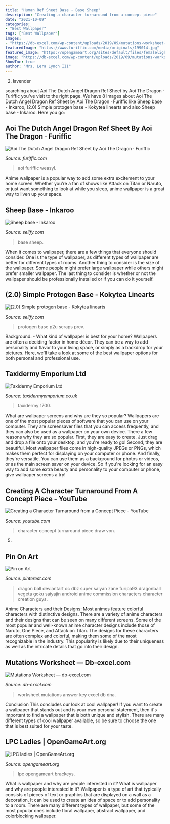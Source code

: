 ```yaml
---
title: "Human Ref Sheet Base - Base Sheep"
description: "Creating a character turnaround from a concept piece"
date: "2021-10-09"
categories:
- "Best Wallpaper"
tags: ["Best Wallpaper"]
images:
- "https://db-excel.com/wp-content/uploads/2019/09/mutations-worksheet-28.png"
featuredImage: "https://www.furiffic.com/media/originals/199014.jpg"
featured_image: "https://opengameart.org/sites/default/files/femalelightfullsheet.png"
image: "https://db-excel.com/wp-content/uploads/2019/09/mutations-worksheet-28.png"
ShowToc: true
author: "Mrs. Lera Lynch III"
---
```



2. lavender 

	

		
searching about Aoi The Dutch Angel Dragon Ref Sheet by Aoi The Dragon · Furiffic you've visit to the right page. We have 8 Images about Aoi The Dutch Angel Dragon Ref Sheet by Aoi The Dragon · Furiffic like Sheep base - Inkaroo, (2.0) Simple protogen base - Kokytea linearts and also Sheep base - Inkaroo. Here you go:
		
    
## Aoi The Dutch Angel Dragon Ref Sheet By Aoi The Dragon · Furiffic

<img loading=lazy src="https://www.furiffic.com/media/originals/199014.jpg" onerror="this.onerror=null;this.src='https://tse3.mm.bing.net/th?id=OIP.4czefTieh1Hy3zB8d9ySkQHaFR&amp;pid=15.1';" alt="Aoi The Dutch Angel Dragon Ref Sheet by Aoi The Dragon · Furiffic">

_Source: furiffic.com_

>aoi furiffic weasyl. 

	

Anime wallpaper is a popular way to add some extra excitement to your home screen. Whether you’re a fan of shows like Attack on Titan or Naruto, or just want something to look at while you sleep, anime wallpaper is a great way to liven up your space.

    
## Sheep Base - Inkaroo

<img loading=lazy src="https://d12swbtw719y4s.cloudfront.net/images/NGxyRgy6/pZMLIf5kQBtTgzOwiM0f/uXGal6aEpa.jpeg?w=1200" onerror="this.onerror=null;this.src='https://tse1.mm.bing.net/th?id=OIP.v881_C6Vb4j-iY_LjSZUdgHaLc&amp;pid=15.1';" alt="Sheep base - Inkaroo">

_Source: sellfy.com_

>base sheep. 

	

When it comes to wallpaper, there are a few things that everyone should consider. One is the type of wallpaper, as different types of wallpaper are better for different types of rooms. Another thing to consider is the size of the wallpaper. Some people might prefer large wallpaper while others might prefer smaller wallpaper. The last thing to consider is whether or not the wallpaper should be professionally installed or if you can do it yourself.

    
## (2.0) Simple Protogen Base - Kokytea Linearts

<img loading=lazy src="https://d12swbtw719y4s.cloudfront.net/images/kwt29SBt/wmaqe5QOM4VArBCnln4G/FJDIPqsS4j.jpeg?w=1200" onerror="this.onerror=null;this.src='https://tse2.mm.bing.net/th?id=OIP.wpDOQwdwwNOni7oVM6_JswHaFb&amp;pid=15.1';" alt="(2.0) Simple protogen base - Kokytea linearts">

_Source: sellfy.com_

>protogen base p2u scraps prev. 

	

Background: - What kind of wallpaper is best for your home?
Wallpapers are often a deciding factor in home décor. They can be a way to add personality and flavor to your living space, or simply as a backdrop for your pictures. Here, we'll take a look at some of the best wallpaper options for both personal and professional use.

    
## Taxidermy Emporium Ltd

<img loading=lazy src="https://www.taxidermyemporium.co.uk/s/cc_images/teaserbox_13502362.jpg?t=1610831825" onerror="this.onerror=null;this.src='https://tse4.mm.bing.net/th?id=OIP._NQFxYUsDlOJ1VLkbD4kgwHaJ4&amp;pid=15.1';" alt="Taxidermy Emporium Ltd">

_Source: taxidermyemporium.co.uk_

>taxidermy 1700. 

	

What are wallpaper screens and why are they so popular?
Wallpapers are one of the most popular pieces of software that you can use on your computer. They are screensaver files that you can access frequently, and they can also be used as a wallpaper on your own device. There a few reasons why they are so popular. First, they are easy to create. Just drag and drop a file onto your desktop, and you're ready to go! Second, they are beautiful. Most wallpaper files come in high-quality JPEGs or PNGs, which makes them perfect for displaying on your computer or phone. And finally, they're versatile. You can use them as a background for photos or videos, or as the main screen saver on your device. So if you're looking for an easy way to add some extra beauty and personality to your computer or phone, give wallpaper screens a try!

    
## Creating A Character Turnaround From A Concept Piece - YouTube

<img loading=lazy src="https://i.ytimg.com/vi/VInDKDSxCgg/maxresdefault.jpg" onerror="this.onerror=null;this.src='https://tse1.mm.bing.net/th?id=OIP.-efLzCr0WPBKUpwetWGTDQHaEK&amp;pid=15.1';" alt="Creating a Character Turnaround from a Concept Piece - YouTube">

_Source: youtube.com_

>character concept turnaround piece draw von. 

	

5.

    
## Pin On Art

<img loading=lazy src="https://i.pinimg.com/736x/f1/8f/ec/f18fec51ccc9c41d35630f71c78330e0.jpg" onerror="this.onerror=null;this.src='https://tse4.mm.bing.net/th?id=OIP.VRNB_Hp9bp4S5xLSW7eusgHaMc&amp;pid=15.1';" alt="Pin on Art">

_Source: pinterest.com_

>dragon ball deviantart oc dbz super saiyan zane furipa93 dragonball vegeta goku saiyajin android anime commission characters character creation guys. 

	

Anime Characters and their Designs: Most animes feature colorful characters with distinctive designs.
There are a variety of anime characters and their designs that can be seen on many different screens. Some of the most popular and well-known anime character designs include those of Naruto, One Piece, and Attack on Titan. The designs for these characters are often complex and colorful, making them some of the most recognizable in the industry. This popularity is likely due to their uniqueness as well as the intricate details that go into their design.

    
## Mutations Worksheet — Db-excel.com

<img loading=lazy src="https://db-excel.com/wp-content/uploads/2019/09/mutations-worksheet-28.png" onerror="this.onerror=null;this.src='https://tse2.mm.bing.net/th?id=OIP.f5hjdjrO77tAQCOjDF3CkAHaKd&amp;pid=15.1';" alt="Mutations Worksheet — db-excel.com">

_Source: db-excel.com_

>worksheet mutations answer key excel db dna. 

	

Conclusion
This concludes our look at cool wallpaper! If you want to create a wallpaper that stands out and is your own personal statement, then it's important to find a wallpaper that is both unique and stylish. There are many different types of cool wallpaper available, so be sure to choose the one that is best suited for your taste.

    
## LPC Ladies | OpenGameArt.org

<img loading=lazy src="https://opengameart.org/sites/default/files/femalelightfullsheet.png" onerror="this.onerror=null;this.src='https://tse3.mm.bing.net/th?id=OIP.4C0sGai1M6QT8nsU3OT6CAHaL9&amp;pid=15.1';" alt="LPC ladies | OpenGameArt.org">

_Source: opengameart.org_

>lpc opengameart brackeys. 

	

What is wallpaper and why are people interested in it?
What is wallpaper and why are people interested in it?
Wallpaper is a type of art that typically consists of pieces of text or graphics that are displayed on a wall as a decoration. It can be used to create an idea of space or to add personality to a room. There are many different types of wallpaper, but some of the most popular ones include floral wallpaper, abstract wallpaper, and colorblocking wallpaper.

